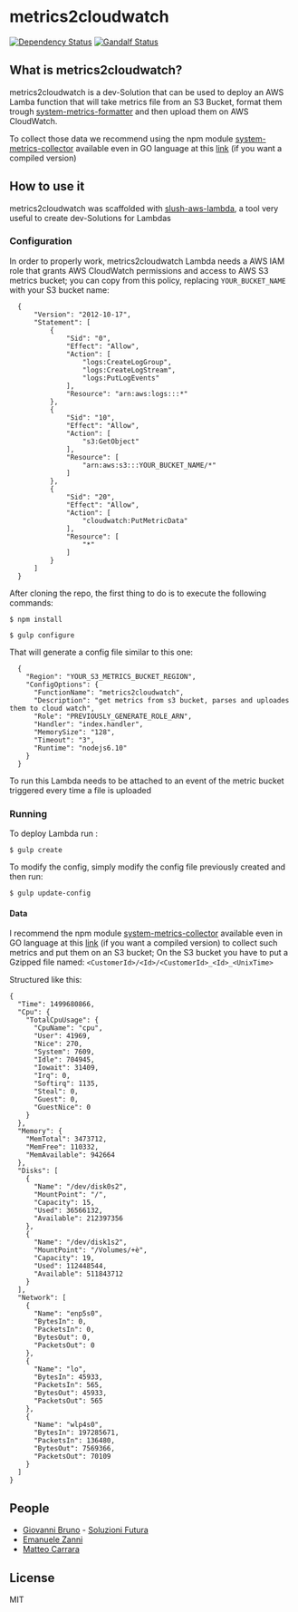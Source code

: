 # metrics2cloudwatch

[![Dependency Status][dependencies-image]][dependencies-url] [![Gandalf  Status][gandalf-image]][gandalf-url]

[dependencies-image]: https://david-dm.org/giowe/metrics2cloudwatch.svg
[dependencies-url]: href="https://david-dm.org/giowe/metrics2cloudwatch
[gandalf-url]: https://www.youtube.com/watch?v=Sagg08DrO5U
[gandalf-image]: http://img.shields.io/badge/gandalf-approved-61C6FF.svg

## What is metrics2cloudwatch?

metrics2cloudwatch is a dev-Solution that can be used to deploy an AWS Lamba function that will take metrics file from an S3 Bucket, format them trough [system-metrics-formatter](https://www.npmjs.com/package/system-metrics-formatter) and then upload them on AWS CloudWatch.

To collect those data we recommend using the npm module [system-metrics-collector](https://www.npmjs.com/package/system-metrics-collector) available even in GO language at this [link](https://github.com/giowe/system-metrics-collector/tree/go) (if you want a compiled version)

## How to use it

metrics2cloudwatch was scaffolded with [slush-aws-lambda](https://www.npmjs.com/package/slush-aws-lambda), a tool very useful to create dev-Solutions for Lambdas 

### Configuration
In order to properly work, metrics2cloudwatch Lambda needs a AWS IAM role that grants AWS CloudWatch permissions and
access to AWS S3 metrics bucket; you can copy from this policy, replacing `YOUR_BUCKET_NAME` with your S3 bucket name:
```
  {
      "Version": "2012-10-17",
      "Statement": [
          {
              "Sid": "0",
              "Effect": "Allow",
              "Action": [
                  "logs:CreateLogGroup",
                  "logs:CreateLogStream",
                  "logs:PutLogEvents"
              ],
              "Resource": "arn:aws:logs:::*"
          },
          {
              "Sid": "10",
              "Effect": "Allow",
              "Action": [
                  "s3:GetObject"
              ],
              "Resource": [
                  "arn:aws:s3:::YOUR_BUCKET_NAME/*"
              ]
          },
          {
              "Sid": "20",
              "Effect": "Allow",
              "Action": [
                  "cloudwatch:PutMetricData"
              ],
              "Resource": [
                  "*"
              ]
          }
      ]
  }
```

After cloning the repo, the first thing to do is to execute the following commands:

``$ npm install``

``$ gulp configure``

That will generate a config file similar to this one:
```
  {
    "Region": "YOUR_S3_METRICS_BUCKET_REGION",
    "ConfigOptions": {
      "FunctionName": "metrics2cloudwatch",
      "Description": "get metrics from s3 bucket, parses and uploades them to cloud watch",
      "Role": "PREVIOUSLY_GENERATE_ROLE_ARN",
      "Handler": "index.handler",
      "MemorySize": "128",
      "Timeout": "3",
      "Runtime": "nodejs6.10"
    }
  }
```

To run this Lambda needs to be attached to an event of the metric bucket triggered every time a file is uploaded

### Running

To deploy Lambda run :

`$ gulp create`

To modify the config, simply modify the config file previously created and then run:

`$ gulp update-config`

#### Data
  I recommend the npm module [system-metrics-collector](https://www.npmjs.com/package/system-metrics-collector) available even in GO language at this [link](https://github.com/giowe/system-metrics-collector/tree/go) (if you want a compiled version) to collect such metrics and put them on an S3 bucket;
  On the S3 bucket you have to put a Gzipped file named: ``<CustomerId>/<Id>/<CustomerId>_<Id>_<UnixTime>``
  
  Structured like this:
  ```
  {
    "Time": 1499680866,
    "Cpu": {
      "TotalCpuUsage": {
        "CpuName": "cpu",
        "User": 41969,
        "Nice": 270,
        "System": 7609,
        "Idle": 704945,
        "Iowait": 31409,
        "Irq": 0,
        "Softirq": 1135,
        "Steal": 0,
        "Guest": 0,
        "GuestNice": 0
      }
    },
    "Memory": {
      "MemTotal": 3473712,
      "MemFree": 110332,
      "MemAvailable": 942664
    },
    "Disks": [
      {
        "Name": "/dev/disk0s2",
        "MountPoint": "/",
        "Capacity": 15,
        "Used": 36566132,
        "Available": 212397356
      },
      {
        "Name": "/dev/disk1s2",
        "MountPoint": "/Volumes/+è",
        "Capacity": 19,
        "Used": 112448544,
        "Available": 511843712
      }
    ],
    "Network": [
      {
        "Name": "enp5s0",
        "BytesIn": 0,
        "PacketsIn": 0,
        "BytesOut": 0,
        "PacketsOut": 0
      },
      {
        "Name": "lo",
        "BytesIn": 45933,
        "PacketsIn": 565,
        "BytesOut": 45933,
        "PacketsOut": 565
      },
      {
        "Name": "wlp4s0",
        "BytesIn": 197285671,
        "PacketsIn": 136480,
        "BytesOut": 7569366,
        "PacketsOut": 70109
      }
    ]
  }
  ```
  
## People

- [Giovanni Bruno](https://github.com/giowe) - [Soluzioni Futura](https://www.soluzionifutura.it/)
- [Emanuele Zanni](https://github.com/zanni99)
- [Matteo Carrara](https://github.com/MatteCarra)

## License
MIT
